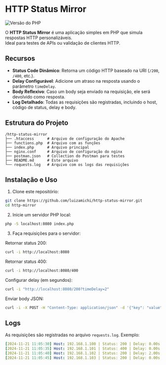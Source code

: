 # HTTP Status Mirror

![Versão do PHP](https://img.shields.io/static/v1?label=PHP&message=8.3&color=18181B&labelColor=5354FD)

O **HTTP Status Mirror** é uma aplicação simples em PHP que simula respostas HTTP personalizáveis. \
Ideal para testes de APIs ou validação de clientes HTTP.


## Recursos

- **Status Code Dinâmico**: Retorna um código HTTP baseado na URI (`/200`, `/400`, etc.).
- **Delay Configurável**: Adicione um atraso na resposta usando o parâmetro `timeDelay`.
- **Body Reflexivo**: Caso um body seja enviado na requisição, ele será devolvido como resposta.
- **Log Detalhado**: Todas as requisições são registradas, incluindo o host, código de status, delay e body.


## Estrutura do Projeto

```
/http-status-mirror
├── .htaccess      # Arquivo de configuração do Apache
├── functions.php  # Arquivo com as funções
├── index.php      # Arquivo principal
├── nginx.conf     # Arquivo de configuração do nginx
├── postman.json   # Collection do Postman para testes
├── README.md      # Este arquivo
└── requests.log   # Arquivo com os logs das requisições
```


## Instalação e Uso

1. Clone este repositório:
``` bash
git clone https://github.com/luizamichi/http-status-mirror.git
cd http-mirror
```

2. Inicie um servidor PHP local:
``` bash
php -S localhost:8080 index.php
```

3. Faça requisições para o servidor:

Retornar status 200:
``` bash
curl -i http://localhost:8080
```

Retornar status 400:
``` bash
curl -i http://localhost:8080/400
```

Configurar delay (em segundos):
``` bash
curl -i "http://localhost:8080/200?timeDelay=2"
```

Enviar body JSON:
``` bash
curl -i -X POST -H "Content-Type: application/json" -d '{"key": "value"}' http://localhost:8080/200
```


## Logs
As requisições são registradas no arquivo `requests.log`. Exemplo:

``` yaml
[2024-11-21 11:05:30] Host: 192.168.1.100 | Status: 200 | Delay: 0.00s | Body: null
[2024-11-21 11:05:35] Host: 192.168.1.101 | Status: 400 | Delay: 0.00s | Body: null
[2024-11-21 11:05:40] Host: 192.168.1.102 | Status: 200 | Delay: 2.00s | Body: null
[2024-11-21 11:05:45] Host: 192.168.1.103 | Status: 200 | Delay: 0.00s | Body: {"key":"value"}
```

